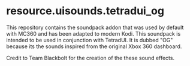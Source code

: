 # resource.uisounds.tetradui_og

This repository contains the soundpack addon that was used by default with MC360 and has been adapted to modern Kodi.
This soundpack is intended to be used in conjunction with TetradUI. It is dubbed "OG" because its the sounds inspired from the original Xbox 360 dashboard. 

Credit to Team Blackbolt for the creation of the these sound effects.
